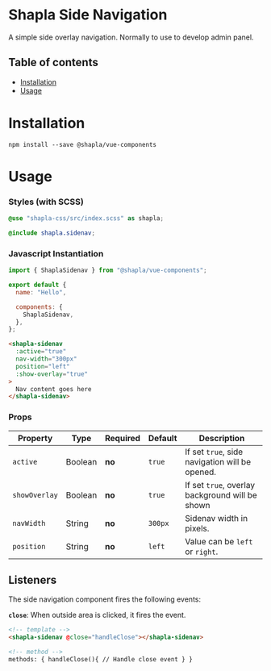 # Shapla Side Navigation

A simple side overlay navigation. Normally to use to develop admin panel.

## Table of contents

- [Installation](#installation)
- [Usage](#usage)

# Installation

```
npm install --save @shapla/vue-components
```

# Usage

### Styles (with SCSS)

```scss
@use "shapla-css/src/index.scss" as shapla;

@include shapla.sidenav;
```

### Javascript Instantiation

```js
import { ShaplaSidenav } from "@shapla/vue-components";

export default {
  name: "Hello",

  components: {
    ShaplaSidenav,
  },
};
```

```html
<shapla-sidenav
  :active="true"
  nav-width="300px"
  position="left"
  :show-overlay="true"
>
  Nav content goes here
</shapla-sidenav>
```

### Props

| Property      | Type    | Required | Default | Description                                     |
| ------------- | ------- | -------- | ------- | ----------------------------------------------- |
| `active`      | Boolean | **no**   | `true`  | If set `true`, side navigation will be opened.  |
| `showOverlay` | Boolean | **no**   | `true`  | If set `true`, overlay background will be shown |
| `navWidth`    | String  | **no**   | `300px` | Sidenav width in pixels.                        |
| `position`    | String  | **no**   | `left`  | Value can be `left` or `right`.                 |

## Listeners

The side navigation component fires the following events:

**`close`**: When outside area is clicked, it fires the event.

```html
<!-- template -->
<shapla-sidenav @close="handleClose"></shapla-sidenav>

<!-- method -->
methods: { handleClose(){ // Handle close event } }
```
